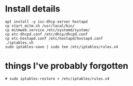# Install details

    apt install -y isc-dhcp-server hostapd
    cp start_mitm.sh /usr/local/bin/
    cp mitmweb.service /etc/systemd/system/
    cp etc-dhcpd.conf /etc/dhcp/dhcpd.conf
    cp etc-hostapd.conf /etc/hostapd/hostapd.conf
    ./iptables.sh
    sudo iptables-save | sudo tee /etc/iptables/rules.v4


# things I've probably forgotten

    # sudo iptables-restore < /etc/iptables/rules.v4
